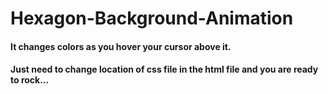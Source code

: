 # Hexagon-Background-Animation

#### It changes colors as you hover your cursor above it.
#### Just need to change location of css file in the html file and you are ready to rock...


